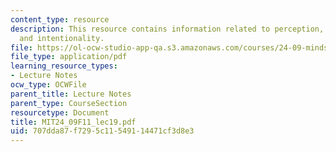 ```yaml
---
content_type: resource
description: This resource contains information related to perception, consciousness,
  and intentionality.
file: https://ol-ocw-studio-app-qa.s3.amazonaws.com/courses/24-09-minds-and-machines-fall-2011/707dda87f7295c11549114471cf3d8e3_MIT24_09F11_lec19.pdf
file_type: application/pdf
learning_resource_types:
- Lecture Notes
ocw_type: OCWFile
parent_title: Lecture Notes
parent_type: CourseSection
resourcetype: Document
title: MIT24_09F11_lec19.pdf
uid: 707dda87-f729-5c11-5491-14471cf3d8e3
---
```

